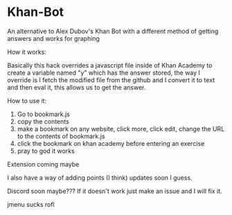 # Khan-Bot

An alternative to Alex Dubov's Khan Bot with a different method of getting answers and works for graphing


How it works:

Basically this hack overrides a javascript file inside of Khan Academy to create a variable named "y" which has the answer stored, the way I override is I fetch
the modified file from the github and I convert it to text and then eval it, this allows us to get the answer.

How to use it:

1. Go to bookmark.js
2. copy the contents
3. make a bookmark on any website, click more, click edit, change the URL to the contents of bookmark.js
4. click the bookmark on khan academy before entering an exercise
5. pray to god it works

Extension coming maybe

I also have a way of adding points (I think) updates soon I guess.

Discord soon maybe???
If it doesn't work just make an issue and I will fix it.

jmenu sucks rofl
